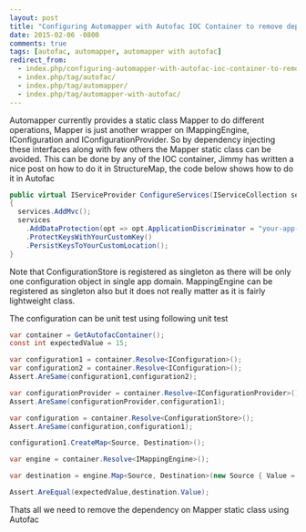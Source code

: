 ```yaml
---
layout: post
title: "Configuring Automapper with Autofac IOC Container to remove dependency on static Mapper"
date: 2015-02-06 -0800
comments: true
tags: [autofac, automapper, automapper with autofac]
redirect_from:
  - index.php/configuring-automapper-with-autofac-ioc-container-to-remove-dependency-on-static-mapper/
  - index.php/tag/autofac/
  - index.php/tag/automapper/
  - index.php/tag/automapper-with-autofac/
---
```

Automapper currently provides a static class Mapper to do different operations, Mapper is just another wrapper on IMappingEngine, IConfiguration and IConfigurationProvider. So by dependency injecting these interfaces along with few others the Mapper static class can be avoided. This can be done by any of the IOC container, Jimmy has written a nice post on how to do it in StructureMap, the code below shows how to do it in Autofac

```csharp
public virtual IServiceProvider ConfigureServices(IServiceCollection services)
{
  services.AddMvc();
  services
    .AddDataProtection(opt => opt.ApplicationDiscriminator = "your-app-id")
    .ProtectKeysWithYourCustomKey()
    .PersistKeysToYourCustomLocation();
}
```

Note that ConfigurationStore is registered as singleton as there will be only one configuration object in single app domain. MappingEngine can be registered as singleton also but it does not really matter as it is fairly lightweight class.

The configuration can be unit test using following unit test

```csharp
var container = GetAutofacContainer();
const int expectedValue = 15;

var configuration1 = container.Resolve<IConfiguration>();
var configuration2 = container.Resolve<IConfiguration>();
Assert.AreSame(configuration1,configuration2);

var configurationProvider = container.Resolve<IConfigurationProvider>();
Assert.AreSame(configurationProvider,configuration1);

var configuration = container.Resolve<ConfigurationStore>();
Assert.AreSame(configuration,configuration1);

configuration1.CreateMap<Source, Destination>();

var engine = container.Resolve<IMappingEngine>();

var destination = engine.Map<Source, Destination>(new Source { Value = expectedValue });

Assert.AreEqual(expectedValue,destination.Value);
```

Thats all we need to remove the dependency on Mapper static class using Autofac